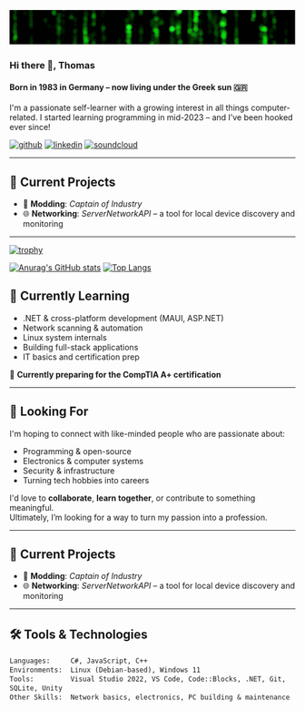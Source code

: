 ![Born in 1983 in Germany – now living under the Greek sun 🇬🇷  ](https://github.com/DRgreenT/DrGreenT/blob/master/banner_1.gif)

### Hi there 👋, Thomas
#### Born in 1983 in Germany – now living under the Greek sun 🇬🇷  

I'm a passionate self-learner with a growing interest in all things computer-related.  I started learning programming in mid-2023 – and I’ve been hooked ever since!

[<img src='https://cdn.jsdelivr.net/npm/simple-icons@3.0.1/icons/github.svg' alt='github' height='40'>](https://github.com/DrGreenT)  [<img src='https://cdn.jsdelivr.net/npm/simple-icons@3.0.1/icons/linkedin.svg' alt='linkedin' height='40'>](https://www.linkedin.com/in/www.linkedin.com/in/thomas-just-5136772a5/)  [<img src='https://cdn.jsdelivr.net/npm/simple-icons@3.0.1/icons/soundcloud.svg' alt='soundcloud' height='40'>](https://soundcloud.com/thomasjust) 

---

## 🔧 Current Projects

- 🧩 **Modding**: *Captain of Industry*  
- 🌐 **Networking**: *ServerNetworkAPI* – a tool for local device discovery and monitoring

---

[![trophy](https://github-profile-trophy.vercel.app/?username=DrGreenT)](https://github.com/ryo-ma/github-profile-trophy)

[![Anurag's GitHub stats](https://github-readme-stats.vercel.app/api?username=DrGreenT&show_icons=true&count_private=true)](https://github.com/anuraghazra/github-readme-stats)
[![Top Langs](https://github-readme-stats.vercel.app/api/top-langs/?username=DrGreenT)](https://github.com/anuraghazra/github-readme-stats)
<!--

![GitHub stats](https://github-readme-stats.vercel.app/api?username=DrGreenT&show_icons=true&count_private=true)  

![GitHub metrics](https://metrics.lecoq.io/DrGreenT)  

![GitHub streak stats](https://streak-stats.demolab.com/?user=DrGreenT)-->  

## 🌱 Currently Learning

- .NET & cross-platform development (MAUI, ASP.NET)  
- Network scanning & automation  
- Linux system internals  
- Building full-stack applications 
- IT basics and certification prep

🎯 **Currently preparing for the CompTIA A+ certification**

---

## 🤝 Looking For

I'm hoping to connect with like-minded people who are passionate about:

- Programming & open-source  
- Electronics & computer systems  
- Security & infrastructure  
- Turning tech hobbies into careers

I'd love to **collaborate**, **learn together**, or contribute to something meaningful.  
Ultimately, I’m looking for a way to turn my passion into a profession.

---

## 🔧 Current Projects

- 🧩 **Modding**: *Captain of Industry*  
- 🌐 **Networking**: *ServerNetworkAPI* – a tool for local device discovery and monitoring

---

## 🛠️ Tools & Technologies

```plaintext
Languages:     C#, JavaScript, C++
Environments:  Linux (Debian-based), Windows 11
Tools:         Visual Studio 2022, VS Code, Code::Blocks, .NET, Git, SQLite, Unity
Other Skills:  Network basics, electronics, PC building & maintenance
